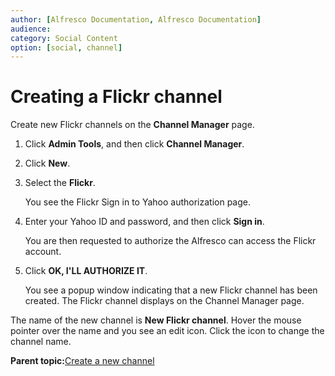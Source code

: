 ```yaml
---
author: [Alfresco Documentation, Alfresco Documentation]
audience: 
category: Social Content
option: [social, channel]
---
```


# Creating a Flickr channel

Create new Flickr channels on the **Channel Manager** page.

1.  Click **Admin Tools**, and then click **Channel Manager**.

2.  Click **New**.

3.  Select the **Flickr**.

    You see the Flickr Sign in to Yahoo authorization page.

4.  Enter your Yahoo ID and password, and then click **Sign in**.

    You are then requested to authorize the Alfresco can access the Flickr account.

5.  Click **OK, I'LL AUTHORIZE IT**.

    You see a popup window indicating that a new Flickr channel has been created. The Flickr channel displays on the Channel Manager page.


The name of the new channel is **New Flickr channel**. Hover the mouse pointer over the name and you see an edit icon. Click the icon to change the channel name.

**Parent topic:**[Create a new channel](../tasks/admintools-channelsman.md)

